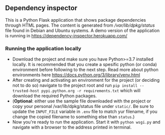 
## Dependency inspector
This is a Python Flask application that shows package dependencies through HTML pages. The content is generated from */var/lib/dpkg/status* file found in Debian and Ubuntu systems. A demo version of the application is running in https://dependency-inspector.herokuapp.com/

### Running the application locally
  - Download the project and make sure you have Python>=3.7 installed locally. It is recommended that you create a spesific python (or conda) environment before following to the next step. Read more about python environments here https://docs.python.org/3/library/venv.html
  - After creating and activating an environment for the project (or deciding not to do so) navigate to the project root and run 
  ```pip install --trusted-host pypi.python.org -r requirements.txt``` 
  which will download the required Python packages.
  - (**Optional**: either use the sample file downloaded with the project or copy your personal /var/lib/dpkg/status file under `static/`. Be sure to update the `INPUT_FILE` variable in `.env` file to match yur filename, if you change the copied filename to something else than `status`.)
  - Now you're ready to run the application. Start it with `python wsgi.py` and navigate with a browser to the address printed in terminal. 
